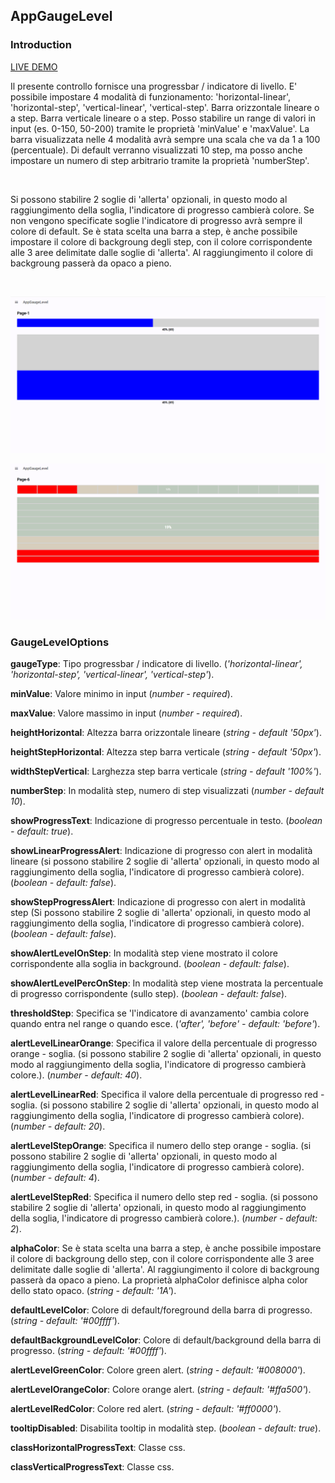 ## AppGaugeLevel

### Introduction

[LIVE DEMO](https://www.stefanomarchisio.it/AppGaugeLevel/index.html)<br>

Il presente controllo fornisce una progressbar / indicatore di livello. E' possibile impostare 4 modalità di funzionamento: 'horizontal-linear', 'horizontal-step', 'vertical-linear', 'vertical-step'. Barra orizzontale lineare o a step. Barra verticale lineare o a step. Posso stabilire un range di valori in input (es. 0-150, 50-200) tramite le proprietà 'minValue' e 'maxValue'. La barra visualizzata nelle 4 modalità avrà sempre una scala che va da 1 a 100 (percentuale). Di default verranno visualizzati 10 step, ma posso anche impostare un numero di step arbitrario tramite la proprietà 'numberStep'.

<br>

Si possono stabilire 2 soglie di 'allerta' opzionali, in questo modo al raggiungimento della soglia, l'indicatore di progresso cambierà colore. Se non vengono specificate soglie l'indicatore di progresso avrà sempre il colore di default. Se è stata scelta una barra a step, è anche possibile impostare il colore di backgroung degli step, con il colore corrispondente alle 3 aree delimitate dalle soglie di 'allerta'. Al raggiungimento il colore di backgroung passerà da opaco a pieno.

<br>

![AppGaugeLevel](/screenshot/image1.png)

![AppGaugeLevel](/screenshot/image2.png)

### GaugeLevelOptions

**gaugeType**: Tipo progressbar / indicatore di livello. (*'horizontal-linear', 'horizontal-step', 'vertical-linear', 'vertical-step'*).

**minValue**: Valore minimo in input (*number - required*).

**maxValue**: Valore massimo in input (*number - required*).

**heightHorizontal**: Altezza barra orizzontale lineare (*string - default '50px'*).

**heightStepHorizontal**: Altezza step barra verticale (*string - default '50px'*).

**widthStepVertical**: Larghezza step barra verticale (*string - default '100%'*).

**numberStep**: In modalità step, numero di step visualizzati (*number - default 10*).

**showProgressText**: Indicazione di progresso percentuale in testo. (*boolean - default: true*).

**showLinearProgressAlert**: Indicazione di progresso con alert in modalità lineare (si possono stabilire 2 soglie di 'allerta' opzionali, in questo modo al raggiungimento della soglia, l'indicatore di progresso cambierà colore). (*boolean - default: false*).

**showStepProgressAlert**: Indicazione di progresso con alert in modalità step (Si possono stabilire 2 soglie di 'allerta' opzionali, in questo modo al raggiungimento della soglia, l'indicatore di progresso cambierà colore). (*boolean - default: false*).

**showAlertLevelOnStep**: In modalità step viene mostrato il colore corrispondente alla soglia in background. (*boolean - default: false*).

**showAlertLevelPercOnStep**: In modalità step viene mostrata la percentuale di progresso corrispondente (sullo step). (*boolean - default: false*).

**thresholdStep**: Specifica se 'l'indicatore di avanzamento' cambia colore quando entra nel range o quando esce.  (*'after', 'before' - default: 'before'*).

**alertLevelLinearOrange**: Specifica il valore della percentuale di progresso orange - soglia. (si possono stabilire 2 soglie di 'allerta' opzionali, in questo modo al raggiungimento della soglia, l'indicatore di progresso cambierà colore.). (*number - default: 40*).

**alertLevelLinearRed**: Specifica il valore della percentuale di progresso red - soglia. (si possono stabilire 2 soglie di 'allerta' opzionali, in questo modo al raggiungimento della soglia, l'indicatore di progresso cambierà colore). (*number - default: 20*).

**alertLevelStepOrange**: Specifica il numero dello step orange - soglia. (si possono stabilire 2 soglie di 'allerta' opzionali, in questo modo al raggiungimento della soglia, l'indicatore di progresso cambierà colore). (*number - default: 4*).

**alertLevelStepRed**: Specifica il numero dello step red - soglia. (si possono stabilire 2 soglie di 'allerta' opzionali, in questo modo al raggiungimento della soglia, l'indicatore di progresso cambierà colore.). (*number - default: 2*).

**alphaColor**: Se è stata scelta una barra a step, è anche possibile impostare il colore di backgroung dello step, con il colore corrispondente alle 3 aree delimitate dalle soglie di 'allerta'. Al raggiungimento il colore di backgroung passerà da opaco a pieno. La proprietà alphaColor definisce alpha color dello stato opaco. (*string - default: '1A'*).

**defaultLevelColor**: Colore di default/foreground della barra di progresso. (*string - default: '#00ffff'*).

**defaultBackgroundLevelColor**: Colore di default/background della barra di progresso. (*string - default: '#00ffff'*).

**alertLevelGreenColor**: Colore green alert. (*string - default: '#008000'*).

**alertLevelOrangeColor**: Colore orange alert. (*string - default: '#ffa500'*).

**alertLevelRedColor**: Colore red alert. (*string - default: '#ff0000'*).

**tooltipDisabled**: Disabilita tooltip in modalità step. (*boolean - default: true*).

**classHorizontalProgressText**: Classe css.

**classVerticalProgressText**: Classe css.

